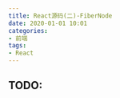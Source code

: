 ```yaml
---
title: React源码(二)-FiberNode
date: 2020-01-01 10:01
categories:
- 前端
tags:
- React
---
```



## TODO:
